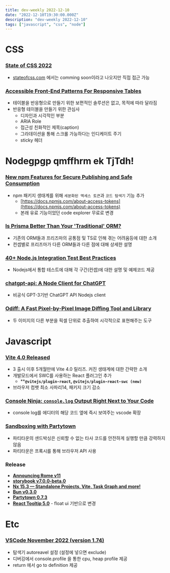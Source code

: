 ```yaml
---
title: dev-weekly 2022-12-10
date: "2022-12-10T19:30:00.000Z"
description: "dev-weekly 2022-12-10"
tags: ["javascript", "css", "node"]
---
```


# CSS

### [State of CSS 2022](https://2022.stateofcss.com/en-US/)

- [stateofcss.com](http://stateofcss.com) 에서는 comming soon이라고 나오지만 직접 접근 가능

### **[Accessible Front-End Patterns For Responsive Tables](https://www.smashingmagazine.com/2022/12/accessible-front-end-patterns-responsive-tables-part1/)**

- 테이블을 반응형으로 만들기 위한 보편적인 솔루션은 없고, 목적에 따라 달라짐
- 반응형 테이블을 만들기 위한 관심사
    - 디자인과 시각적인 부분
    - ARIA Role
    - 접근성 친화적인 제목(caption)
    - 그라데이션을 통해 스크롤 가능하다는 인디케이트 주기
    - sticky 헤더

# Nodegpgp qmffhrm ek TjTdh!

### **[New npm Features for Secure Publishing and Safe Consumption](https://github.blog/2022-12-06-new-npm-features-for-secure-publishing-and-safe-consumption/)**

- npm 패키지 생태계를 위해 `세분화된 액세스 토큰`과 `코드 탐색기` 기능 추가
    - [https://docs.npmjs.com/about-access-tokens](https://docs.npmjs.com/about-access-tokens)
    - 본래 유료 기능이었던 code explorer 무료로 변경

### **[Is Prisma Better Than Your 'Traditional' ORM?](https://practica.dev/blog/is-prisma-better-than-your-traditional-orm/)**

- 기존의 ORM들과 프리즈마의 공통점 및 TS로 인해 겪는 어려움등에 대한 소개
- 컨셉별로 프리즈마가 다른 ORM들과 다른 점에 대해 상세한 설명

### **[40+ Node.js Integration Test Best Practices](https://github.com/testjavascript/nodejs-integration-tests-best-practices)**

- Nodejs에서 통합 테스트에 대해 각 구간(컨셉)에 대한 설명 및 예제코드 제공

### **[chatgpt-api: A Node Client for ChatGPT](https://github.com/transitive-bullshit/chatgpt-api)**

- 비공식 GPT-3기반 ChatGPT API Nodejs client

### **[Odiff: A Fast Pixel-by-Pixel Image Diffing Tool and Library](https://github.com/dmtrKovalenko/odiff)**

- 두 이미지의 다른 부분을 픽셀 단위로 추출하여 시각적으로 표현해주는 도구

# Javascript

### **[Vite 4.0 Released](https://vitejs.dev/blog/announcing-vite4.html)**

- 3 출시 이후 5개월만에 Vite 4.0 릴리즈. 커진 생태계에 대한 간략한 소개
- 개발모드에서 SWC를 사용하는 React 플러그인 추가
    - ****`@vitejs/plugin-react`, `@vitejs/plugin-react-swc (new)`**
- 브라우저 컴팻 최소 사파리14, 패키지 크기 감소

### **[Console Ninja: `console.log` Output Right Next to Your Code](https://console-ninja.com/)**

- console log를 에디터의 해당 코드 옆에 즉시 보여주는 vscode 확장

### **[Sandboxing with Partytown](https://weston.ruter.net/2022/11/30/sandboxing-with-partytown/)**

- 파티타운의 샌드박싱은 신뢰할 수 없는 타사 코드를 안전하게 실행할 만큼 강력하지 않음
- 파티타운은 프록시를 통해 브라우저 API 사용

### Release

- ****[Announcing Rome v11](https://rome.tools/blog/2022/12/06/rome11/)****
- **[storybook v7.0.0-beta.0](https://github.com/storybookjs/storybook/releases/tag/v7.0.0-beta.0)**
- ****[Nx 15.3 — Standalone Projects, Vite, Task Graph and more!](https://blog.nrwl.io/nx-15-3-standalone-projects-vite-task-graph-and-more-3ed23f7827ed)****
- ****[Bun v0.3.0](https://bun.sh/blog/bun-v0.3.0)****
- **[Partytown 0.7.3](https://github.com/BuilderIO/partytown/releases/tag/v0.7.3)**
- **[React Tooltip 5.0](https://github.com/ReactTooltip/react-tooltip/releases/tag/v5.0.0)** - float ui 기반으로 변경

# Etc

### [**VSCode November 2022 (version 1.74)**](https://code.visualstudio.com/updates/v1_74)

- 탐색기 autoreavel 설정 (설정에 넣으면 exclude)
- 디버깅에서 console.profile 을 통한 cpu, heap profile 제공
- return 에서 go to definition 제공
